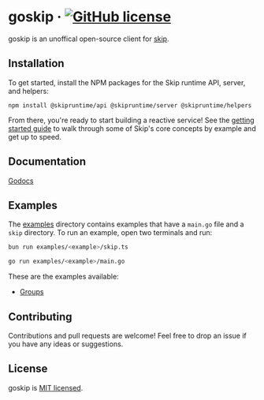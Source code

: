 # goskip &middot; [![GitHub license](https://img.shields.io/badge/license-MIT-blue.svg)](https://github.com/ZackarySantana/goskip/blob/main/LICENSE)

goskip is an unoffical open-source client for [skip](https://github.com/SkipLabs/skip).

## Installation

To get started, install the NPM packages for the Skip runtime API, server, and helpers:

`npm install @skipruntime/api @skipruntime/server @skipruntime/helpers`

From there, you're ready to start building a reactive service!
See the [getting started guide](https://skiplabs.io/docs/getting_started) to walk through some of Skip's core concepts by example and get up to speed.

## Documentation

[Godocs](https://pkg.go.dev/github.com/zackarysantana/goskip)

## Examples

The [examples](./examples) directory contains examples that have a `main.go` file and a `skip` directory. To run an example, open two terminals and run:

```bash
bun run examples/<example>/skip.ts
```

```bash
go run examples/<example>/main.go
```

These are the examples available:

-   [Groups](./examples/groups)

## Contributing

Contributions and pull requests are welcome! Feel free to drop an issue if you have any ideas or suggestions.

## License

goskip is [MIT licensed](./LICENSE).
